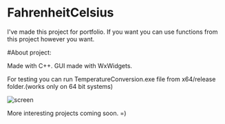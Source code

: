 # FahrenheitCelsius

I've made this project for portfolio. If you want you can use functions from this project however you want.

#About project:

Made with C++. GUI made with WxWidgets.

For testing you can run TemperatureConversion.exe file from x64/release folder.(works only on 64 bit systems)

![screen](https://user-images.githubusercontent.com/121430182/209661822-728c4c60-889f-44e0-bc41-99eca8f124a6.png)

More interesting projects coming soon. =)
